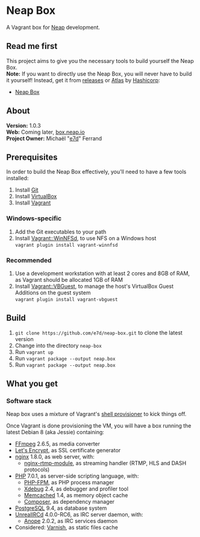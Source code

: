 # Neap Box

A Vagrant box for [Neap](https://github.com/e7d/neap) development.

## Read me first

This project aims to give you the necessary tools to build yourself the Neap Box.  
**Note:** If you want to directly use the Neap Box, you will never have to build it yourself! Instead, get it from [releases](./releases) or [Atlas](https://atlas.hashicorp.com/) by [Hashicorp](https://hashicorp.com/):
* [Neap Box](https://atlas.hashicorp.com/e7d/boxes/neap-box)

## About

**Version:** 1.0.3  
**Web:** Coming later, [box.neap.io](http://box.neap.io)  
**Project Owner:** Michaël "[e7d](https://github.com/e7d)" Ferrand

## Prerequisites

In order to build the Neap Box effectively, you'll need to have a few tools installed:

1. Install [Git](https://git-scm.com)
1. Install [VirtualBox](http://virtualbox.org)
1. Install [Vagrant](http://vagrantup.com)

### Windows-specific ###

1. Add the Git executables to your path
1. Install [Vagrant::WinNFSd](https://github.com/winnfsd/vagrant-winnfsd), to use NFS on a Windows host  
`vagrant plugin install vagrant-winnfsd`

### Recommended

1. Use a development workstation with at least 2 cores and 8GB of RAM, as Vagrant should be allocated 1GB of RAM
1. Install [Vagrant::VBGuest](https://github.com/dotless-de/vagrant-vbguest), to manage the host's VirtualBox Guest Additions on the guest system  
`vagrant plugin install vagrant-vbguest`

## Build ##

1. `git clone https://github.com/e7d/neap-box.git` to clone the latest version
1. Change into the directory `neap-box`
1. Run `vagrant up`
1. Run `vagrant package --output neap.box`
1. Run `vagrant package --output neap.box`

## What you get ##

### Software stack ###

Neap box uses a mixture of Vagrant's [shell provisioner](https://docs.vagrantup.com/v2/provisioning/shell.html) to kick things off.

Once Vagrant is done provisioning the VM, you will have a box running the latest Debian 8 (aka Jessie) containing:

* [FFmpeg](https://www.ffmpeg.org/) 2.6.5, as media converter
* [Let's Encrypt](https://letsencrypt.org/), as SSL certificate generator
* [nginx](http://nginx.org/) 1.8.0, as web server, with:
    * [nginx-rtmp-module](https://github.com/sergey-dryabzhinsky/nginx-rtmp-module), as streaming handler (RTMP, HLS and DASH protocols)
* [PHP](http://php.net/) 7.0.1, as server-side scripting language, with:
    * [PHP-FPM](http://php-fpm.org/), as PHP process manager
    * [Xdebug](http://xdebug.org/) 2.4, as debugger and profiler tool
    * [Memcached](http://memcached.org/) 1.4, as memory object cache
    * [Composer](https://getcomposer.org/), as dependency manager
* [PostgreSQL](http://www.postgresql.org/) 9.4, as database system
* [UnrealIRCd](https://www.unrealircd.org/) 4.0.0-RC6, as IRC server daemon, with:
    * [Anope](https://www.anope.org/) 2.0.2, as IRC services daemon
* Considered: [Varnish](http://varnish-cache.org/), as static files cache
